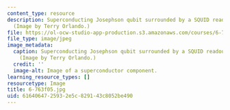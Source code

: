 ```yaml
---
content_type: resource
description: Superconducting Josephson qubit surrounded by a SQUID readout circuit.
  (Image by Terry Orlando.)
file: https://ol-ocw-studio-app-production.s3.amazonaws.com/courses/6-763-applied-superconductivity-fall-2005/6164064725932e5c829143c8052be490_6-763f05.jpg
file_type: image/jpeg
image_metadata:
  caption: Superconducting Josephson qubit surrounded by a SQUID readout circuit.
    (Image by Terry Orlando.)
  credit: ''
  image-alt: Image of a superconductor component.
learning_resource_types: []
resourcetype: Image
title: 6-763f05.jpg
uid: 61640647-2593-2e5c-8291-43c8052be490
---
```

